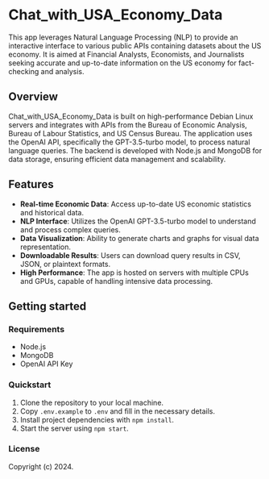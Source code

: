 # Chat_with_USA_Economy_Data

This app leverages Natural Language Processing (NLP) to provide an interactive interface to various public APIs containing datasets about the US economy. It is aimed at Financial Analysts, Economists, and Journalists seeking accurate and up-to-date information on the US economy for fact-checking and analysis.

## Overview

Chat_with_USA_Economy_Data is built on high-performance Debian Linux servers and integrates with APIs from the Bureau of Economic Analysis, Bureau of Labour Statistics, and US Census Bureau. The application uses the OpenAI API, specifically the GPT-3.5-turbo model, to process natural language queries. The backend is developed with Node.js and MongoDB for data storage, ensuring efficient data management and scalability.

## Features

- **Real-time Economic Data**: Access up-to-date US economic statistics and historical data.
- **NLP Interface**: Utilizes the OpenAI GPT-3.5-turbo model to understand and process complex queries.
- **Data Visualization**: Ability to generate charts and graphs for visual data representation.
- **Downloadable Results**: Users can download query results in CSV, JSON, or plaintext formats.
- **High Performance**: The app is hosted on servers with multiple CPUs and GPUs, capable of handling intensive data processing.

## Getting started

### Requirements

- Node.js
- MongoDB
- OpenAI API Key

### Quickstart

1. Clone the repository to your local machine.
2. Copy `.env.example` to `.env` and fill in the necessary details.
3. Install project dependencies with `npm install`.
4. Start the server using `npm start`.

### License

Copyright (c) 2024.
